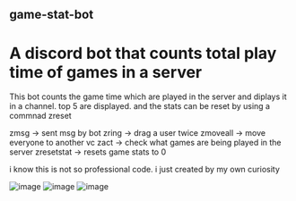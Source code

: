 ## game-stat-bot
# A discord bot that counts total play time of games in a server
This bot counts the game time which are played in the server and diplays it in a channel. top 5 are displayed. and the stats can be reset by using a commnad zreset

zmsg -> sent msg by bot
zring -> drag a user twice
zmoveall -> move everyone to another vc
zact -> check what games are being played in the server
zresetstat -> resets game stats to 0

i know this is not so professional code. i just created by my own curiosity

![image](https://github.com/user-attachments/assets/d50b7efb-418a-4d44-a018-32ddad6015ed)
![image](https://github.com/user-attachments/assets/387da152-d952-4655-b8e7-320ec2d663df)
![image](https://github.com/user-attachments/assets/704956e9-ddc0-4218-9738-f92bc47b851c)

